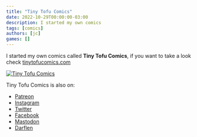 ```yaml
---
title: "Tiny Tofu Comics"
date: 2022-10-29T00:00:00-03:00
description: I started my own comics
tags: [comics]
authors: [jc]
games: []
---
```


I started my own comics called **Tiny Tofu Comics**, if you want to take a look check [tinytofucomics.com](https://tinytofucomics.com)

[![Tiny Tofu Comics](banner.png)](https://tinytofucomics.com)

Tiny Tofu Comics is also on:
- [Patreon](https://patreon.com/tinytofucomics)
- [Instagram](https://instagram.com/tinytofucomics)
- [Twitter](https://twitter.com/tinytofucomics)
- [Facebook](https://facebook.com/tinytofucomics)
- [Mastodon](https://mastodon.social/@tinytofucomics)
- [Darflen](https://darflen.com/users/61c60d54c62d9d4229bf840a)

